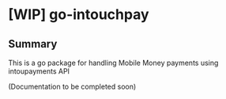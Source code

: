 # [WIP] go-intouchpay

## Summary

This is a go package for handling Mobile Money payments using intoupayments API

(Documentation to be completed soon)
